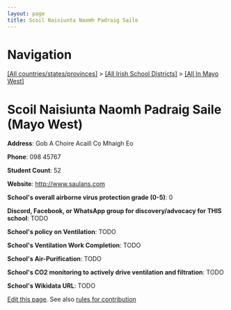 ```yaml
---
layout: page
title: Scoil Naisiunta Naomh Padraig Saile
---
```

# Navigation

[[All countries/states/provinces]](../../..) > [[All Irish School Districts]](../..) > [[All In Mayo West]](..)

# Scoil Naisiunta Naomh Padraig Saile (Mayo West)

**Address**: Gob A Choire Acaill Co Mhaigh Eo

**Phone**: 098 45767

**Student Count**: 52

**Website**: <http://www.saulans.com>

**School's overall airborne virus protection grade (0-5)**: 0

**Discord, Facebook, or WhatsApp group for discovery/advocacy for THIS school**: TODO

**School's policy on Ventilation**: TODO

**School's Ventilation Work Completion**: TODO

**School's Air-Purification**: TODO

**School's CO2 monitoring to actively drive ventilation and filtration**: TODO

**School's Wikidata URL**: TODO


[Edit this page](https://github.com/ventilate-schools/Ireland/edit/main/./Mayo_West/Scoil_Naisiunta_Naomh_Padraig_Saile.md). See also [rules for contribution](../../../contribution-rules/)